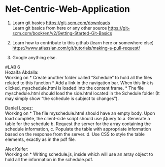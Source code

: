 # Net-Centric-Web-Application
1. Learn git basics
https://git-scm.com/downloads <br>
Learn git basics from here or any other source https://git-scm.com/book/en/v2/Getting-Started-Git-Basics

2. Learn how to contribute to this github (learn here or somewhere else) https://www.atlassian.com/git/tutorials/making-a-pull-request/

3. Google anything else.

  #LAB 6 <br>
  Hozaifa Abdalla: <br>
  Working on 
    * Create another folder called “Schedule” to hold all the files related to this function
    * Add a link in the navigation bar. When this link is clicked, myschedule.html is loaded into the content frame.
    * The file myschedule.html should load the side.html located in the Schedule folder (It may simply show “the schedule is subject        to changes”). 
  
  Daniel Lopez: <br>
  Working on
    * The file myschedule.html should have an empty body. Upon load complete, the client-side script should use jQuery to 
      a.	Generate a table for the schedule
      b.	Request the server for the array containing the schedule information, 
      c.	Populate the table with appropriate information based on the response from the server.
      d.	Use CSS to style the table elements, exactly as in the pdf file.

  
  Alex Keifer: <br>
  Working on 
    * Writing schedule.js, inside which will use an array object to hold all the information in the schedule.pdf.
